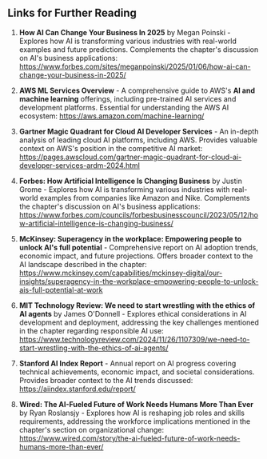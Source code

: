 ## Links for Further Reading

1. **How AI Can Change Your Business In 2025** by Megan Poinski - Explores how AI is transforming various industries with real-world examples and future predictions. Complements the chapter's discussion on AI's business applications: <https://www.forbes.com/sites/meganpoinski/2025/01/06/how-ai-can-change-your-business-in-2025/>

2. **AWS ML Services Overview** - A comprehensive guide to AWS's **AI and machine learning** offerings, including pre-trained AI services and development platforms. Essential for understanding the AWS AI ecosystem: <https://aws.amazon.com/machine-learning/>

3. **Gartner Magic Quadrant for Cloud AI Developer Services** - An in-depth analysis of leading cloud AI platforms, including AWS. Provides valuable context on AWS's position in the competitive AI market: <https://pages.awscloud.com/gartner-magic-quadrant-for-cloud-ai-developer-services-ardm-2024.html>

4. **Forbes: How Artificial Intelligence Is Changing Business** by Justin Grome - Explores how AI is transforming various industries with real-world examples from companies like Amazon and Nike. Complements the chapter's discussion on AI's business applications: <https://www.forbes.com/councils/forbesbusinesscouncil/2023/05/12/how-artificial-intelligence-is-changing-business/>

5. **McKinsey: Superagency in the workplace: Empowering people to unlock AI's full potential** - Comprehensive report on AI adoption trends, economic impact, and future projections. Offers broader context to the AI landscape described in the chapter: <https://www.mckinsey.com/capabilities/mckinsey-digital/our-insights/superagency-in-the-workplace-empowering-people-to-unlock-ais-full-potential-at-work>

6. **MIT Technology Review: We need to start wrestling with the ethics of AI agents** by James O'Donnell - Explores ethical considerations in AI development and deployment, addressing the key challenges mentioned in the chapter regarding responsible AI use: <https://www.technologyreview.com/2024/11/26/1107309/we-need-to-start-wrestling-with-the-ethics-of-ai-agents/>

7. **Stanford AI Index Report** - Annual report on AI progress covering technical achievements, economic impact, and societal considerations. Provides broader context to the AI trends discussed: <https://aiindex.stanford.edu/report/>

8. **Wired: The AI-Fueled Future of Work Needs Humans More Than Ever** by Ryan Roslansjy - Explores how AI is reshaping job roles and skills requirements, addressing the workforce implications mentioned in the chapter's section on organizational change: <https://www.wired.com/story/the-ai-fueled-future-of-work-needs-humans-more-than-ever/>